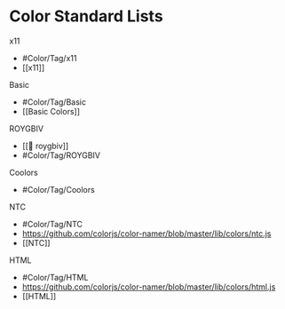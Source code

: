 # Color Standard Lists


x11
- #Color/Tag/x11 
- [[x11]]

Basic
- #Color/Tag/Basic 
- [[Basic Colors]]

ROYGBIV
- [[🌈 roygbiv]]
- #Color/Tag/ROYGBIV 

Coolors
- #Color/Tag/Coolors 

NTC
- #Color/Tag/NTC 
- https://github.com/colorjs/color-namer/blob/master/lib/colors/ntc.js
- [[NTC]]

HTML
- #Color/Tag/HTML
- https://github.com/colorjs/color-namer/blob/master/lib/colors/html.js
- [[HTML]]



